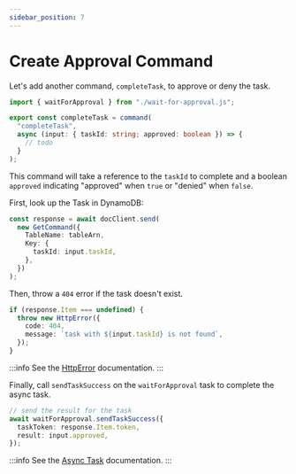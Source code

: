 ```yaml
---
sidebar_position: 7
---
```


# Create Approval Command

Let's add another command, `completeTask`, to approve or deny the task.

```ts
import { waitForApproval } from "./wait-for-approval.js";

export const completeTask = command(
  "completeTask",
  async (input: { taskId: string; approved: boolean }) => {
    // todo
  }
);
```

This command will take a reference to the `taskId` to complete and a boolean `approved` indicating "approved" when `true` or "denied" when `false`.

First, look up the Task in DynamoDB:

```ts
const response = await docClient.send(
  new GetCommand({
    TableName: tableArn,
    Key: {
      taskId: input.taskId,
    },
  })
);
```

Then, throw a `404` error if the task doesn't exist.

```ts
if (response.Item === undefined) {
  throw new HttpError({
    code: 404,
    message: `task with ${input.taskId} is not found`,
  });
}
```

:::info
See the [HttpError](/reference/api/command#httperror) documentation.
:::

Finally, call `sendTaskSuccess` on the `waitForApproval` task to complete the async task.

```ts
// send the result for the task
await waitForApproval.sendTaskSuccess({
  taskToken: response.Item.token,
  result: input.approved,
});
```

:::info
See the [Async Task](/reference/orchestration/task#async-task) documentation.
:::
